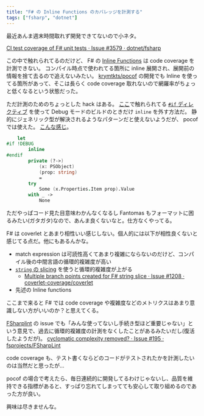 ```yaml
---
title: "F# の Inline Functions のカバレッジを計測する"
tags: ["fsharp", "dotnet"]
---
```


最近あんま週末時間取れず開発できてないので小ネタ。

[CI test coverage of F# unit tests · Issue #3579 · dotnet/fsharp](https://github.com/dotnet/fsharp/issues/3579)

この中で触れられてるのだけど、 F# の [Inline Functions](https://learn.microsoft.com/en-us/dotnet/fsharp/language-reference/functions/inline-functions) は code coverage を計測できない。
コンパイル時点で使われてる箇所に inline 展開され、展開前の情報を捨て去るので追えないみたい。
[krymtkts/pocof](https://github.com/krymtkts/pocof) の開発でも Inline を使ってる箇所があって、そこは長らく code coverage 取れないので網羅率がちょっと低くなるという状態だった。

ただ計測のためのちょっとした hack はある。
[ここ](https://github.com/dotnet/fsharp/issues/3579#issuecomment-329348683)で触れられてる [`#if` ディレクティブ](https://learn.microsoft.com/en-us/dotnet/csharp/language-reference/preprocessor-directives#conditional-compilation) を使って Debug モードのビルドのときだけ `inline` を外す方法だ。
静的にジェネリック型が解決されるようなパターンだと使えないようだが、 pocof では使えた。
[こんな感じ](https://github.com/krymtkts/pocof/blob/350cb39288f384d3123dd7f16275bb75bde276c9/src/pocof/Query.fs#L63-L74)。

```fsharp
    let
#if !DEBUG
        inline
#endif
        private (?->)
            (x: PSObject)
            (prop: string)
            =
        try
            Some (x.Properties.Item prop).Value
        with _ ->
            None
```

ただやっぱコード見た目意味わかんなくなるし Fantomas もフォーマットに困るみたい(ガタガタ)なので、あんま良くないなと。仕方なくやってる。

F# は coverlet とあまり相性いい感じしない。個人的には以下が相性良くないと感じてる点だ。他にもあるんかな。

- match expression は可読性高くてあまり複雑にならないのだけど、コンパイル後の中間言語の循環的複雑度が高い
- [`string` の slicing](https://learn.microsoft.com/en-us/dotnet/fsharp/language-reference/strings#string-indexing-and-slicing) を使うと循環的複雑度が上がる
  - [Multiple branch points created for F# string slice · Issue #1208 · coverlet-coverage/coverlet](https://github.com/coverlet-coverage/coverlet/issues/1208)
- 先述の Inline functions

ここまで来ると F# では code coverage や複雑度などのメトリクスはあまり意識しない方がいいのか？と思えてくる。

[FSharplint](https://github.com/fsprojects/FSharpLint) の issue でも「みんな使ってないし手続き型ほど重要じゃない」という意見で、過去に循環的複雑度の計測をなくしたことがあるみたいだし(復活したようだが)。
[cyclomatic complexity removed? · Issue #195 · fsprojects/FSharpLint](https://github.com/fsprojects/FSharpLint/issues/195)

code coverage も、テスト書くならどのコードがテストされたかを計測したいのは当然だと思ったが...

pocof の場合で考えたら、毎日連続的に開発してるわけじゃないし、品質を維持できる指標があると、すっぱり忘れてしまってても安心して取り組めるのであった方が良い。

興味は尽きませんな。
